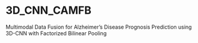# 3D_CNN_CAMFB
Multimodal Data Fusion for Alzheimer’s Disease Prognosis Prediction using 3D-CNN with Factorized Bilinear Pooling
